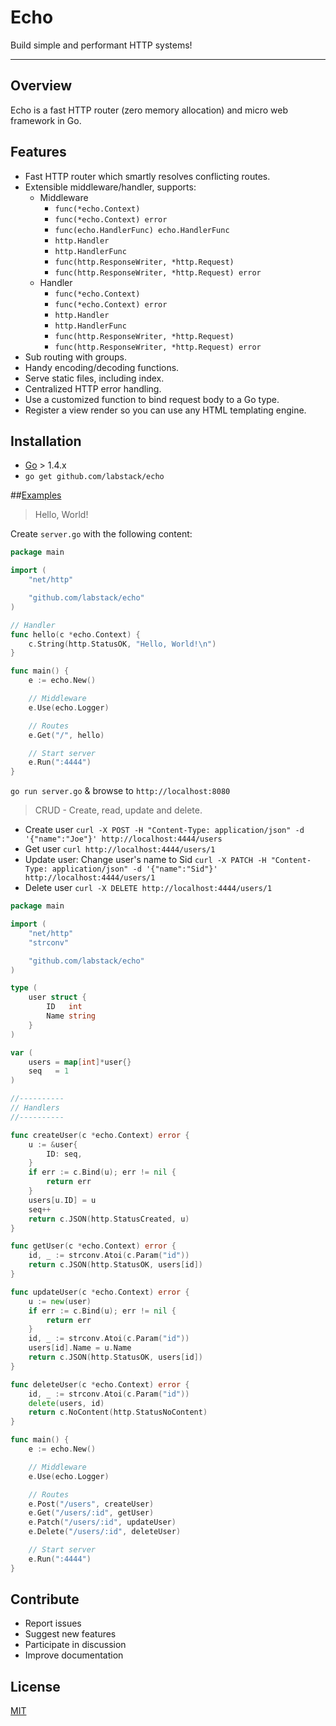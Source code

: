 # Echo

Build simple and performant HTTP systems!

---

## Overview

Echo is a fast HTTP router (zero memory allocation) and micro web framework in Go.

## Features

- Fast HTTP router which smartly resolves conflicting routes.
- Extensible middleware/handler, supports:
	- Middleware
		- `func(*echo.Context)`
		- `func(*echo.Context) error`
		- `func(echo.HandlerFunc) echo.HandlerFunc`
		- `http.Handler`
		- `http.HandlerFunc`
		- `func(http.ResponseWriter, *http.Request)`
		- `func(http.ResponseWriter, *http.Request) error`
	- Handler
		- `func(*echo.Context)`
		- `func(*echo.Context) error`
		- `http.Handler`
		- `http.HandlerFunc`
		- `func(http.ResponseWriter, *http.Request)`
		- `func(http.ResponseWriter, *http.Request) error`
- Sub routing with groups.
- Handy encoding/decoding functions.
- Serve static files, including index.
- Centralized HTTP error handling.
- Use a customized function to bind request body to a Go type.
- Register a view render so you can use any HTML templating engine.

## Installation

- [Go](https://golang.org/doc/install) > 1.4.x
- ```go get github.com/labstack/echo```

##[Examples](https://github.com/labstack/echo/tree/master/examples)

> Hello, World!

Create ```server.go``` with the following content:
```go
package main

import (
	"net/http"

	"github.com/labstack/echo"
)

// Handler
func hello(c *echo.Context) {
	c.String(http.StatusOK, "Hello, World!\n")
}

func main() {
	e := echo.New()

	// Middleware
	e.Use(echo.Logger)

	// Routes
	e.Get("/", hello)

	// Start server
	e.Run(":4444")
}
```

```go run server.go``` & browse to ```http://localhost:8080```

> CRUD - Create, read, update and delete.

- Create user
```curl -X POST -H "Content-Type: application/json" -d '{"name":"Joe"}' http://localhost:4444/users```
- Get user
```curl http://localhost:4444/users/1```
- Update user: Change user's name to Sid
```curl -X PATCH -H "Content-Type: application/json" -d '{"name":"Sid"}' http://localhost:4444/users/1```
- Delete user
```curl -X DELETE http://localhost:4444/users/1```


```go
package main

import (
	"net/http"
	"strconv"

	"github.com/labstack/echo"
)

type (
	user struct {
		ID   int
		Name string
	}
)

var (
	users = map[int]*user{}
	seq   = 1
)

//----------
// Handlers
//----------

func createUser(c *echo.Context) error {
	u := &user{
		ID: seq,
	}
	if err := c.Bind(u); err != nil {
		return err
	}
	users[u.ID] = u
	seq++
	return c.JSON(http.StatusCreated, u)
}

func getUser(c *echo.Context) error {
	id, _ := strconv.Atoi(c.Param("id"))
	return c.JSON(http.StatusOK, users[id])
}

func updateUser(c *echo.Context) error {
	u := new(user)
	if err := c.Bind(u); err != nil {
		return err
	}
	id, _ := strconv.Atoi(c.Param("id"))
	users[id].Name = u.Name
	return c.JSON(http.StatusOK, users[id])
}

func deleteUser(c *echo.Context) error {
	id, _ := strconv.Atoi(c.Param("id"))
	delete(users, id)
	return c.NoContent(http.StatusNoContent)
}

func main() {
	e := echo.New()

	// Middleware
	e.Use(echo.Logger)

	// Routes
	e.Post("/users", createUser)
	e.Get("/users/:id", getUser)
	e.Patch("/users/:id", updateUser)
	e.Delete("/users/:id", deleteUser)

	// Start server
	e.Run(":4444")
}
```

## Contribute
- Report issues
- Suggest new features
- Participate in discussion
- Improve documentation

## License

[MIT](https://github.com/labstack/echo/blob/master/LICENSE)
